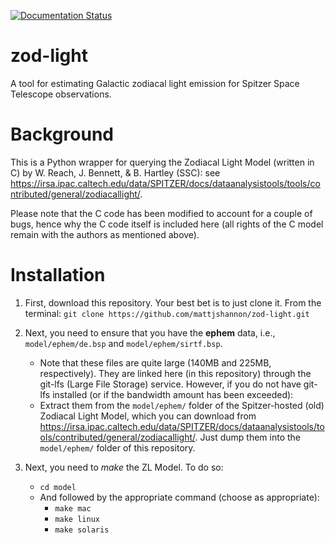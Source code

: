 [![Documentation Status](https://readthedocs.org/projects/zod-light/badge/?version=latest)](http://zod-light.readthedocs.io/en/latest/?badge=latest)

# zod-light
A tool for estimating Galactic zodiacal light emission for Spitzer Space Telescope observations.

# Background
This is a Python wrapper for querying the Zodiacal Light Model (written in C) by W. Reach, J. Bennett, & B. Hartley (SSC): see
https://irsa.ipac.caltech.edu/data/SPITZER/docs/dataanalysistools/tools/contributed/general/zodiacallight/.

Please note that the C code has been modified to account for a couple of bugs, hence why the C code itself is included here (all rights of the C model remain with the authors as mentioned above).

# Installation
1. First, download this repository. Your best bet is to just clone it. From the terminal:
``git clone https://github.com/mattjshannon/zod-light.git``

2. Next, you need to ensure that you have the **ephem** data, i.e.,
``model/ephem/de.bsp``
and
``model/ephem/sirtf.bsp``.
   - Note that these files are quite large (140MB and 225MB, respectively). They are linked here (in this repository) through the git-lfs (Large File Storage) service. However, if you do not have git-lfs installed (or if the bandwidth amount has been exceeded):
   - Extract them from the ``model/ephem/`` folder of the Spitzer-hosted (old) Zodiacal Light Model, which you can download from https://irsa.ipac.caltech.edu/data/SPITZER/docs/dataanalysistools/tools/contributed/general/zodiacallight/. Just dump them into the ``model/ephem/`` folder of this repository.

3. Next, you need to *make* the ZL Model. To do so:
   - ``cd model``
   - And followed by the appropriate command (choose as appropriate):
     - ``make mac``
     - ``make linux``
     - ``make solaris``






